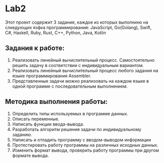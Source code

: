 # Lab2

Этот проект содержит 3 задания, каждое из которых выполнино на слкедующих язфка программирования: JavaScript, Go(Golang), Swift, С#, Haskell, Ruby, Rust, C++, Python, Java, Kotlin


## Задания к работе: 

1. Реализовать линейный вычислительный процесс. Самостоятельно решить задачу в соответствии с индивидуальным вариантом.
2. Реализовать линейный вычислительный процесс любого задания на языке программирования Assembler.
3. Представленные задачи можно реализовать на каждом языке в одной программе с последовательным выполнением.

## Методика выполнения работы:
1. Определить типы используемых в программе данных.
2. Описать переменные.
3. Написать функции ввода-вывода.
4. Разработать алгоритм решения задачи по индивидуальному заданию.
5. Написать и отладить программу с вводом-выводом информации
6. Протестировать работу программы на различных исходных данных.
7. Изменить формат вывода, проверить работу программы при другом формате
вывода.
